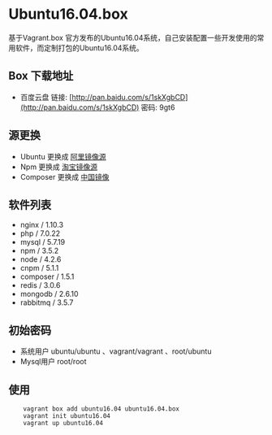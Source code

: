 # Ubuntu16.04.box
基于Vagrant.box 官方发布的Ubuntu16.04系统，自己安装配置一些开发使用的常用软件，而定制打包的Ubuntu16.04系统。

## Box 下载地址
- 百度云盘 链接: [http://pan.baidu.com/s/1skXgbCD](http://pan.baidu.com/s/1skXgbCD) 密码: 9gt6

## 源更换

- Ubuntu 更换成 [阿里镜像源](http://blog.csdn.net/happywho250/article/details/52506321)
- Npm 更换成  [淘宝镜像源](http://npm.taobao.org/)
- Composer 更换成 [中国镜像](https://pkg.phpcomposer.com/)

## 软件列表
- nginx / 1.10.3
- php  / 7.0.22
- mysql / 5.7.19
- npm / 3.5.2
- node / 4.2.6
- cnpm / 5.1.1
- composer / 1.5.1
- redis / 3.0.6
- mongodb / 2.6.10
- rabbitmq / 3.5.7

## 初始密码
- 系统用户 ubuntu/ubuntu 、vagrant/vagrant 、root/ubuntu
- Mysql用户 root/root

## 使用
```shell
    vagrant box add ubuntu16.04 ubuntu16.04.box
    vagrant init ubuntu16.04
    vagrant up ubuntu16.04
```
